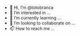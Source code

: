 - 👋 Hi, I’m @totobranca
- 👀 I’m interested in ...
- 🌱 I’m currently learning ...
- 💞️ I’m looking to collaborate on ...
- 📫 How to reach me ...

<!---
totobranca/totobranca is a ✨ special ✨ repository because its `README.md` (this file) appears on your GitHub profile.
You can click the Preview link to take a look at your changes.
--->
